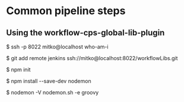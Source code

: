 # Common pipeline steps

## Using the workflow-cps-global-lib-plugin

$ ssh -p 8022 mitko@localhost who-am-i

$ git add remote jenkins ssh://mitko@localhost:8022/workflowLibs.git

$ npm init

$ npm install --save-dev nodemon

$ nodemon -V nodemon.sh -e groovy
